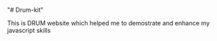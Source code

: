 "# Drum-kit" 


This is DRUM website which helped me to demostrate and enhance my javascript skills
